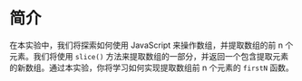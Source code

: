 # 简介

在本实验中，我们将探索如何使用 JavaScript 来操作数组，并提取数组的前 n 个元素。我们将使用 `slice()` 方法来提取数组的一部分，并返回一个包含提取元素的新数组。通过本实验，你将学习如何实现提取数组前 n 个元素的 `firstN` 函数。
